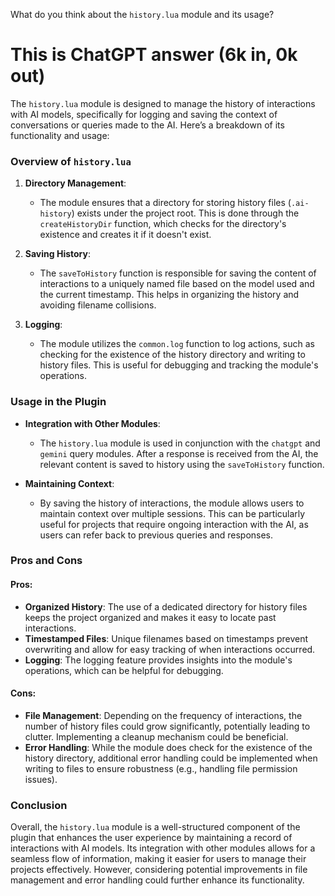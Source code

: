 What do you think about the `history.lua` module and its usage?


# This is ChatGPT answer (6k in, 0k out)

The `history.lua` module is designed to manage the history of interactions with AI models, specifically for logging and saving the context of conversations or queries made to the AI. Here’s a breakdown of its functionality and usage:

### Overview of `history.lua`

1. **Directory Management**:
   - The module ensures that a directory for storing history files (`.ai-history`) exists under the project root. This is done through the `createHistoryDir` function, which checks for the directory's existence and creates it if it doesn't exist.

2. **Saving History**:
   - The `saveToHistory` function is responsible for saving the content of interactions to a uniquely named file based on the model used and the current timestamp. This helps in organizing the history and avoiding filename collisions.

3. **Logging**:
   - The module utilizes the `common.log` function to log actions, such as checking for the existence of the history directory and writing to history files. This is useful for debugging and tracking the module's operations.

### Usage in the Plugin

- **Integration with Other Modules**:
  - The `history.lua` module is used in conjunction with the `chatgpt` and `gemini` query modules. After a response is received from the AI, the relevant content is saved to history using the `saveToHistory` function.
  
- **Maintaining Context**:
  - By saving the history of interactions, the module allows users to maintain context over multiple sessions. This can be particularly useful for projects that require ongoing interaction with the AI, as users can refer back to previous queries and responses.

### Pros and Cons

#### Pros:
- **Organized History**: The use of a dedicated directory for history files keeps the project organized and makes it easy to locate past interactions.
- **Timestamped Files**: Unique filenames based on timestamps prevent overwriting and allow for easy tracking of when interactions occurred.
- **Logging**: The logging feature provides insights into the module's operations, which can be helpful for debugging.

#### Cons:
- **File Management**: Depending on the frequency of interactions, the number of history files could grow significantly, potentially leading to clutter. Implementing a cleanup mechanism could be beneficial.
- **Error Handling**: While the module does check for the existence of the history directory, additional error handling could be implemented when writing to files to ensure robustness (e.g., handling file permission issues).

### Conclusion

Overall, the `history.lua` module is a well-structured component of the plugin that enhances the user experience by maintaining a record of interactions with AI models. Its integration with other modules allows for a seamless flow of information, making it easier for users to manage their projects effectively. However, considering potential improvements in file management and error handling could further enhance its functionality.


